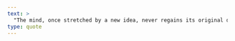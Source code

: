 ```yaml
---
text: >
  "The mind, once stretched by a new idea, never regains its original dimensions." - Oliver Wendell Holmes
type: quote
---
```

